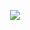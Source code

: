 <p align="center"><img  align="center" src="https://olicrypto.com/wp-content/uploads/2021/10/under_construction.jpg"/></p>
